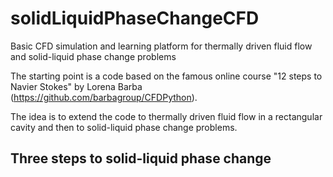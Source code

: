 # solidLiquidPhaseChangeCFD
Basic CFD simulation and learning platform for thermally driven fluid flow and solid-liquid phase change problems

The starting point is a code based on the famous online course "12 steps to Navier Stokes" by Lorena Barba (https://github.com/barbagroup/CFDPython).

The idea is to extend the code to thermally driven fluid flow in a rectangular cavity and then to solid-liquid phase change problems.

## Three steps to solid-liquid phase change

